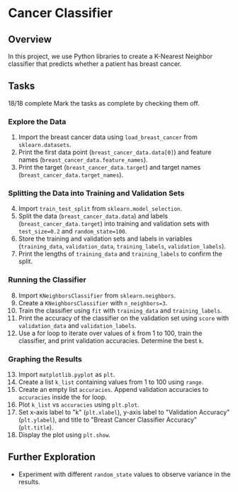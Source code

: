# Cancer Classifier

## Overview
In this project, we use Python libraries to create a K-Nearest Neighbor classifier that predicts whether a patient has breast cancer.

## Tasks
18/18 complete
Mark the tasks as complete by checking them off.

### Explore the Data
1. Import the breast cancer data using `load_breast_cancer` from `sklearn.datasets`.
2. Print the first data point (`breast_cancer_data.data[0]`) and feature names (`breast_cancer_data.feature_names`).
3. Print the target (`breast_cancer_data.target`) and target names (`breast_cancer_data.target_names`).

### Splitting the Data into Training and Validation Sets
4. Import `train_test_split` from `sklearn.model_selection`.
5. Split the data (`breast_cancer_data.data`) and labels (`breast_cancer_data.target`) into training and validation sets with `test_size=0.2` and `random_state=100`.
6. Store the training and validation sets and labels in variables (`training_data`, `validation_data`, `training_labels`, `validation_labels`).
7. Print the lengths of `training_data` and `training_labels` to confirm the split.

### Running the Classifier
8. Import `KNeighborsClassifier` from `sklearn.neighbors`.
9. Create a `KNeighborsClassifier` with `n_neighbors=3`.
10. Train the classifier using `fit` with `training_data` and `training_labels`.
11. Print the accuracy of the classifier on the validation set using `score` with `validation_data` and `validation_labels`.
12. Use a for loop to iterate over values of `k` from 1 to 100, train the classifier, and print validation accuracies. Determine the best `k`.

### Graphing the Results
13. Import `matplotlib.pyplot` as `plt`.
14. Create a list `k_list` containing values from 1 to 100 using `range`.
15. Create an empty list `accuracies`. Append validation accuracies to `accuracies` inside the for loop.
16. Plot `k_list` vs `accuracies` using `plt.plot`.
17. Set x-axis label to "k" (`plt.xlabel`), y-axis label to "Validation Accuracy" (`plt.ylabel`), and title to "Breast Cancer Classifier Accuracy" (`plt.title`).
18. Display the plot using `plt.show`.

## Further Exploration
- Experiment with different `random_state` values to observe variance in the results.

